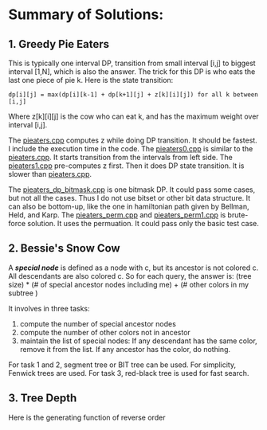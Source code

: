 # Summary of Solutions:

## 1. Greedy Pie Eaters

This is typically one interval DP, transition from small interval [i,j] to biggest interval [1,N], which is also the answer.  The trick for this DP is who eats the last one piece of pie k.  Here is the state transition:

    dp[i][j] = max(dp[i][k-1] + dp[k+1][j] + z[k][i][j]) for all k between [i,j]

Where z[k][i][j] is the cow who can eat k, and has the maximum weight over interval [i,j].

The [pieaters.cpp](/2019_12Dec/pieaters.cpp) computes z while doing DP transition. It should be fastest.  I include the execution time in the code.
The [pieaters0.cpp](/2019_12Dec/pieaters0.cpp) is similar to the [pieaters.cpp](/2019_12Dec/pieaters.cpp). It starts transition from the intervals from left side. 
The [pieaters1.cpp](/2019_12Dec/pieaters1.cpp) pre-computes z first.  Then it does DP state transition.  It is slower than [pieaters.cpp](/2019_12Dec/pieaters.cpp).


The [pieaters_dp_bitmask.cpp](/2019_12Dec/pieaters_dp_bitmask.cpp) is one bitmask DP.  It could pass some cases, but not all the cases.  Thus I do not use bitset or other bit data structure. It can also be bottom-up, like the one in hamiltonian path given by Bellman, Held, and Karp.
The [pieaters_perm.cpp](/2019_12Dec/pieaters_perm.cpp) and [pieaters_perm1.cpp](/2019_12Dec/pieaters_perm1.cpp) is brute-force solution.  It uses the permuation.  It could pass only the basic test case.

## 2. Bessie's Snow Cow

A ***special node*** is defined as a node with c, but its ancestor is not colored c.  All descendants are also colored c.  So for each query, the answer is:
    (tree size) * (# of special ancestor nodes including me) + (# other colors in my subtree )

It involves in three tasks:
1. compute the number of special ancestor nodes
2. compute the number of other colors not in ancestor
3. maintain the list of special nodes: If any descendant has the same color, remove it from the list.  If any ancestor has the color, do nothing.

For task 1 and 2, segment tree or BIT tree can be used.  For simplicity, Fenwick trees are used.
For task 3, red-black tree is used for fast search.

## 3. Tree Depth

Here is the generating function of reverse order

